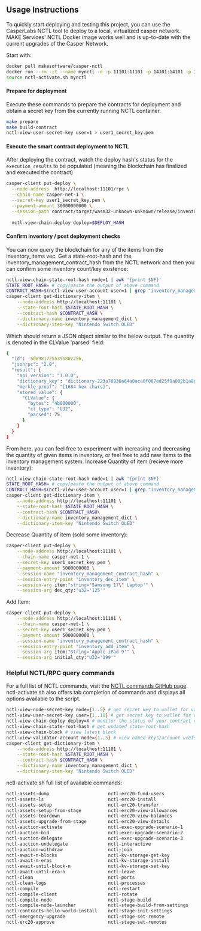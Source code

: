 ## Usage Instructions

To quickly start deploying and testing this project, you can use the CasperLabs NCTL tool to deploy to a local, virtualized casper network. MAKE Services' NCTL Docker image works well and is up-to-date with the current upgrades of the Casper Network.

Start with:
```bash
docker pull makesoftware/casper-nctl
docker run --rm -it --name mynctl -d -p 11101:11101 -p 14101:14101 -p 18101:18101 makesoftware/casper-nctl
source nctl-activate.sh mynctl
```

#### Prepare for deployment
Execute these commands to prepare the contracts for deployment and obtain a secret key from the currently running NCTL container.

```bash
make prepare
make build-contract
nctl-view-user-secret-key user=1 > user1_secret_key.pem
```

#### Execute the smart contract deployment to NCTL
After deploying the contract, watch the deploy hash's status for the `execution_results` to be populated (meaning the blockchain has finalized and executed the contract)
```bash
casper-client put-deploy \
  --node-address  http://localhost:11101/rpc \
  --chain-name casper-net-1 \
  --secret-key user1_secret_key.pem \
  --payment-amount 30000000000 \
  --session-path contract/target/wasm32-unknown-unknown/release/inventory-count.wasm
  
  nctl-view-chain-deploy deploy=$DEPLOY_HASH
```

#### Confirm inventory / post deployment checks
You can now query the blockchain for any of the items from the inventory_items vec. Get a state-root-hash and the inventory_management_contract_hash from the NCTL network and then you can confirm some inventory count/key existence:
```bash
nctl-view-chain-state-root-hash node=1 | awk '{print $NF}'
STATE_ROOT_HASH= # copy/paste the output of above command
CONTRACT_HASH=$(nctl-view-user-account user=1 | grep "inventory_management_contract_hash" -B 1 | head -1 | awk '{print $NF}' | cut -d '"' -f2)
casper-client get-dictionary-item \
    --node-address http://localhost:11101 \
    --state-root-hash $STATE_ROOT_HASH \
    --contract-hash $CONTRACT_HASH \
    --dictionary-name inventory_management_dict \
    --dictionary-item-key "Nintendo Switch OLED"
```
Which should return a JSON object similar to the below output. The quantity is denoted in the CLValue 'parsed' field:
```bash
{
  "id": -5089817255395802256,
  "jsonrpc": "2.0",
  "result": {
    "api_version": "1.0.0",
    "dictionary_key": "dictionary-223a76930a64a0aca0f067ed25f9a002b1a8dc72a6faeb133e3144bf316f9a62",
    "merkle_proof": "[1684 hex chars]",
    "stored_value": {
      "CLValue": {
        "bytes": "4b000000",
        "cl_type": "U32",
        "parsed": 75
      }
    }
  }
}
```

From here, you can feel free to experiment with increasing and decreasing the quantity of given items in inventory, or feel free to add new items to the inventory management system.
Increase Quantity of item (recieve more inventory):
```bash
nctl-view-chain-state-root-hash node=1 | awk '{print $NF}'
STATE_ROOT_HASH= # copy/paste the output of above command
CONTRACT_HASH=$(nctl-view-user-account user=1 | grep "inventory_management_contract_hash" -B 1 | head -1 | awk '{print $NF}' | cut -d '"' -f2)
casper-client get-dictionary-item \
    --node-address http://localhost:11101 \
    --state-root-hash $STATE_ROOT_HASH \
    --contract-hash $CONTRACT_HASH\
    --dictionary-name inventory_management_dict \
    --dictionary-item-key "Nintendo Switch OLED"
```
Decrease Quantity of item (sold some inventory):
```bash
casper-client put-deploy \
    --node-address http://localhost:11101 \
    --chain-name casper-net-1 \
    --secret-key user1_secret_key.pem \
    --payment-amount 5000000000 \
    --session-name "inventory_management_contract_hash" \
    --session-entry-point "inventory_dec_item" \
    --session-arg item:"string='Samsung 17\" Laptop'" \
    --session-arg dec_qty:"u32='125'"
```
Add Item:
```bash
casper-client put-deploy \
    --node-address http://localhost:11101 \
    --chain-name casper-net-1 \
    --secret-key user1_secret_key.pem \
    --payment-amount 5000000000 \
    --session-name "inventory_management_contract_hash" \
    --session-entry-point "inventory_add_item" \
    --session-arg item:"String='Apple iPad 9'" \
    --session-arg initial_qty:"U32='199'"
```





### Helpful NCTL/RPC query commands
For a full list of NCTL commands, visit the [NCTL commands GitHub page](https://github.com/casper-network/casper-node/blob/dev/utils/nctl/docs/commands.md).
nctl-activate.sh also offers tab completion of commands and displays all options available to the script.
```bash
nctl-view-node-secret-key node={1..5} # get secret key to wallet for validating node. 
nctl-view-user-secret-key user={1..10} # get secret key to wallet for on-chain user. 
nctl-view-chain-deploy deploy=X # monitor the status of your contract deployment
nctl-view-chain-state-root-hash # get updated state-root-hash
nctl-view-chain-block # view latest block
nctl-view-validator-account node={1..5} # view named-keys/account urefs
casper-client get-dictionary-item \
    --node-address http://localhost:11101 \
    --state-root-hash $STATE_ROOT_HASH \
    --contract-hash $CONTRACT_HASH \
    --dictionary-name inventory_management_dict \
    --dictionary-item-key "Nintendo Switch OLED"
```

nctl-activate.sh full list of available commands:
```bash
nctl-assets-dump                      nctl-erc20-fund-users                 nctl-stage-teardown                   nctl-view-chain-lfb
nctl-assets-ls                        nctl-erc20-install                    nctl-start                            nctl-view-chain-spec
nctl-assets-setup                     nctl-erc20-transfer                   nctl-start-after-n-blocks             nctl-view-chain-spec-accounts
nctl-assets-setup-from-stage          nctl-erc20-view-allowances            nctl-start-after-n-eras               nctl-view-chain-state-root-hash
nctl-assets-teardown                  nctl-erc20-view-balances              nctl-status                           nctl-view-faucet-account
nctl-assets-upgrade-from-stage        nctl-erc20-view-details               nctl-stop                             nctl-view-faucet-secret-key
nctl-auction-activate                 nctl-exec-upgrade-scenario-1          nctl-transfer                         nctl-view-node-config
nctl-auction-bid                      nctl-exec-upgrade-scenario-2          nctl-transfer-native                  nctl-view-node-error-log
nctl-auction-delegate                 nctl-exec-upgrade-scenario-3          nctl-transfer-native-batch-dispatch   nctl-view-node-finalisation-time
nctl-auction-undelegate               nctl-interactive                      nctl-transfer-native-batch-prepare    nctl-view-node-finalised-block-count
nctl-auction-withdraw                 nctl-join                             nctl-transfer-wasm                    nctl-view-node-log
nctl-await-n-blocks                   nctl-kv-storage-get-key               nctl-transfer-wasm-batch-dispatch     nctl-view-node-metrics
nctl-await-n-eras                     nctl-kv-storage-install               nctl-transfer-wasm-batch-prepare      nctl-view-node-peer-count
nctl-await-until-block-n              nctl-kv-storage-set-key               nctl-upgrade-protocol                 nctl-view-node-peers
nctl-await-until-era-n                nctl-leave                            nctl-view-chain-account               nctl-view-node-pending-deploy-count
nctl-clean                            nctl-ports                            nctl-view-chain-auction-info          nctl-view-node-ports
nctl-clean-logs                       nctl-processes                        nctl-view-chain-balance               nctl-view-node-rpc-endpoint
nctl-compile                          nctl-restart                          nctl-view-chain-balances              nctl-view-node-rpc-schema
nctl-compile-client                   nctl-rotate                           nctl-view-chain-block                 nctl-view-node-secret-key
nctl-compile-node                     nctl-stage-build                      nctl-view-chain-block-transfers       nctl-view-node-status
nctl-compile-node-launcher            nctl-stage-build-from-settings        nctl-view-chain-deploy                nctl-view-node-storage
nctl-contracts-hello-world-install    nctl-stage-init-settings              nctl-view-chain-era                   nctl-view-user-account
nctl-emergency-upgrade                nctl-stage-set-remote                 nctl-view-chain-era-info              nctl-view-user-secret-key
nctl-erc20-approve                    nctl-stage-set-remotes                nctl-view-chain-height                nctl-view-validator-account
```
